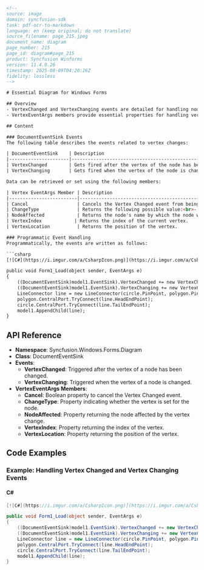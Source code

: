 ```html
<!-- 
source: image
domain: syncfusion-sdk
task: pdf-ocr-to-markdown
language: en (keep original; do not translate)
source_filename: page_215.jpeg
document_name: diagram
page_number: 215
page_id: diagram#page_215
product: Syncfusion Winforms
version: 11.4.0.26
timestamp: 2025-08-09T04:20:26Z
fidelity: lossless
-->

# Essential Diagram for Windows Forms

## Overview
- VertexChanged and VertexChanging events are detailed for handling node vertex changes.
- VertexEventArgs members provide essential properties for handling vertex events programmatically.

## Content

### DocumentEventSink Events
The following table describes the events related to vertex changes:

| DocumentEventSink    | Description                                                                                     |
|----------------------|-------------------------------------------------------------------------------------------------|
| VertexChanged        | Gets fired after the vertex of the node has been changed.                                    |
| VertexChanging       | Gets fired when the vertex of the node is changed.                                           |

Data can be retrieved or set using the following members:

| Vertex EventArgs Member | Description                                                                                     |
|-------------------------|-------------------------------------------------------------------------------------------------|
| Cancel                  | Cancels the Vertex Changed event from being fired.                                           |
| ChangeType              | Returns the following possible value:<br>- **Set** - whether the vertex is set for the node. |
| NodeAffected            | Returns the node's name by which the node was affected.                                       |
| VertexIndex            | Returns the index of the current vertex.                                                       |
| VertexLocation          | Returns the position of the vertex.                                                           |

### Programmatic Event Handling
Programmatically, the events are written as follows:

```csharp
[![C#](https://i.imgur.com/a/CsharpIcon.png)](https://i.imgur.com/a/CsharpIcon.png)

public void Form1_Load(object sender, EventArgs e)
{
    ((DocumentEventSink)model1.EventSink).VertexChanged += new VertexChangedEventHandler(Form1_VertexChanged);
    ((DocumentEventSink)model1.EventSink).VertexChanging += new VertexChangingEventHandler(Form1_VertexChanging);
    LineConnector line = new LineConnector(circle.PinPoint, polygon.PinPoint);
    polygon.CentralPort.TryConnect(line.HeadEndPoint);
    circle.CentralPort.TryConnect(line.TailEndPoint);
    model1.AppendChild(line);
}
```

## API Reference
- **Namespace**: Syncfusion.Windows.Forms.Diagram
- **Class**: DocumentEventSink
- **Events**:
  - **VertexChanged**: Triggered after the vertex of a node has been changed.
  - **VertexChanging**: Triggered when the vertex of a node is changed.
- **VertexEventArgs Members**:
  - **Cancel**: Boolean property to cancel the Vertex Changed event.
  - **ChangeType**: Property indicating whether the vertex is set for the node.
  - **NodeAffected**: Property returning the node affected by the vertex change.
  - **VertexIndex**: Property returning the index of the vertex.
  - **VertexLocation**: Property returning the position of the vertex.

## Code Examples

### Example: Handling Vertex Changed and Vertex Changing Events

#### C#
```csharp
[![C#](https://i.imgur.com/a/CsharpIcon.png)](https://i.imgur.com/a/CsharpIcon.png)

public void Form1_Load(object sender, EventArgs e)
{
    ((DocumentEventSink)model1.EventSink).VertexChanged += new VertexChangedEventHandler(Form1_VertexChanged);
    ((DocumentEventSink)model1.EventSink).VertexChanging += new VertexChangingEventHandler(Form1_VertexChanging);
    LineConnector line = new LineConnector(circle.PinPoint, polygon.PinPoint);
    polygon.CentralPort.TryConnect(line.HeadEndPoint);
    circle.CentralPort.TryConnect(line.TailEndPoint);
    model1.AppendChild(line);
}
```

<!-- tags: [Syncfusion, Diagram, Vertex, VertexChangedEventArgs, VertexChanged, VertexChanging, Windows Forms, Events, Programming, C#] keywords: [vertex, diagram, vertexchanged, vertexchanging, documenteventsink, eventsink, eventArgs, csharp] -->
```